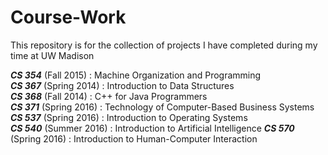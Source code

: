 # Course-Work

This repository is for the collection of projects I have completed during my time at UW Madison

***CS 354*** (Fall 2015) : Machine Organization and Programming   
***CS 367*** (Spring 2014) : Introduction to Data Structures   
***CS 368*** (Fall 2014) : C++ for Java Programmers   
***CS 371*** (Spring 2016) : Technology of Computer-Based Business Systems   
***CS 537*** (Spring 2016) : Introduction to Operating Systems   
***CS 540*** (Summer 2016) : Introduction to Artificial Intelligence
***CS 570*** (Spring 2016) : Introduction to Human-Computer Interaction   

